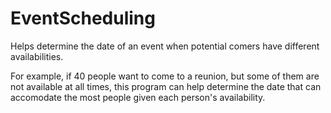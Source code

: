 # EventScheduling
Helps determine the date of an event when potential comers have different availabilities. 

For example, if 40 people want to come to a reunion, but some of them are not available at all times, this program can help determine the date that can accomodate the most people given each person's availability. 

